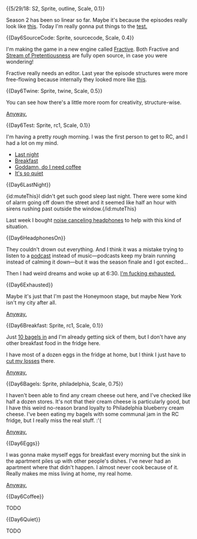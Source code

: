 {{5/29/18: S2, Sprite, outline, Scale, 0.1}}

Season 2 has been so linear so far. Maybe it's because the episodes really look like [this]({@Day6SourceCode}). Today I'm really gonna put things to the [test.]({@Day6Test})

{{Day6SourceCode: Sprite, sourcecode, Scale, 0.4}}

I'm making the game in a new engine called [Fractive](http://fractive.io). Both Fractive and [Stream of Pretentiousness](http://github.com/NQNStudios/daily-stream) are fully open source, in case you were wondering!

Fractive really needs an editor. Last year the episode structures were more free-flowing because internally they looked more like [this]({@Day6Twine}).

{{Day6Twine: Sprite, twine, Scale, 0.5}}

You can see how there's a little more room for creativity, structure-wise.

[Anyway,]({@5/29/18})

{{Day6Test: Sprite, rc1, Scale, 0.1}}

I'm having a pretty rough morning. I was the first person to get to RC, and I had a lot on my mind.

* [Last night]({@Day6LastNight})
* [Breakfast]({@Day6Breakfast})
* [Goddamn, do I need coffee]({@Day6Coffee})
* [It's so quiet]({@Day6Quiet})

{{Day6LastNight}}

{id:muteThis}I didn't get such good sleep last night. There were some kind of alarm going off down the street and it seemed like half an hour with sirens rushing past outside the window.{/id:muteThis}

Last week I bought [noise canceling headphones]({#Day6PutOnHeadphones}) to help with this kind of situation. 

{{Day6HeadphonesOn}}

They couldn't drown out everything. And I think it was a mistake trying to listen to a [podcast](https://www.acast.com/whitingwongs/) instead of music&mdash;podcasts keep my brain running instead of calming it down&mdash;but it was the season finale and I got excited...

Then I had weird dreams and woke up at 6:30. [I'm fucking exhausted.]({@Day6Exhausted})

{{Day6Exhausted}}

Maybe it's just that I'm past the Honeymoon stage, but maybe New York isn't my city after all.

[Anyway,]({@Day6Test})

{{Day6Breakfast: Sprite, rc1, Scale, 0.1}}

Just [10 bagels in]({@Day6Bagels}) and I'm already getting sick of them, but I don't have any other breakfast food in the fridge here.

I have most of a dozen eggs in the fridge at home, but I think I just have to [cut my losses]({@Day6Eggs}) there.

[Anyway,]({@Day6Test})

{{Day6Bagels: Sprite, philadelphia, Scale, 0.75}}

I haven't been able to find any cream cheese out here, and I've checked like half a dozen stores. It's not that their cream cheese is particularly good, but I have this weird no-reason brand loyalty to Philadelphia blueberry cream cheese. I've been eating my bagels with some communal jam in the RC fridge, but I really miss the real stuff. :'(

[Anyway,]({@Day6Breakfast})

{{Day6Eggs}}

I was gonna make myself eggs for breakfast every morning but the sink in the apartment piles up with other people's dishes. I've never had an apartment where that didn't happen. I almost never cook because of it. Really makes me miss living at home, my real home.

[Anyway,]({@Day6Breakfast})

{{Day6Coffee}}

TODO

{{Day6Quiet}}

TODO
